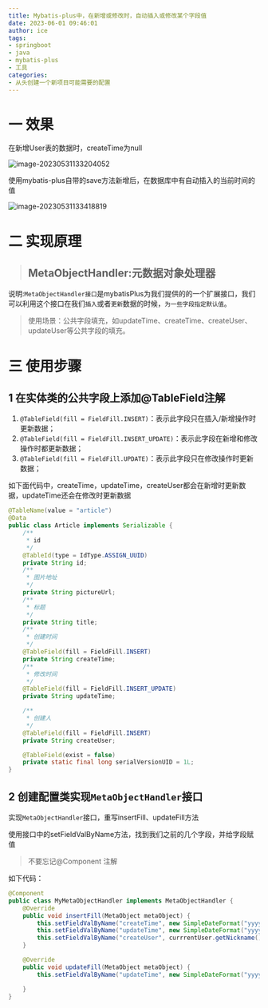 ```yaml
---
title: Mybatis-plus中，在新增或修改时，自动插入或修改某个字段值
date: 2023-06-01 09:46:01
author: ice
tags:
- springboot
- java
- mybatis-plus
- 工具
categories:
- 从头创建一个新项目可能需要的配置
---
```




# 一 效果

在新增User表的数据时，createTime为null

![image-20230531133204052](https://icepeachpicture.oss-cn-shanghai.aliyuncs.com/ice/b937d4d9b00ab747b9224b0d665d5dc0.png)

使用mybatis-plus自带的save方法新增后，在数据库中有自动插入的当前时间的值

![image-20230531133418819](https://icepeachpicture.oss-cn-shanghai.aliyuncs.com/ice/b38d9729833e7ebbfc80ab60f5393a6a.png)

# 二 实现原理

> ##  MetaObjectHandler:元数据对象处理器

说明:`MetaObjectHandler接口`是mybatisPlus为我们提供的的一个扩展接口，我们可以利用这个接口在我们`插入`或者`更新`数据的时候，`为一些字段指定默认值`。

> 使用场景：公共字段填充，如updateTime、createTime、createUser、updateUser等公共字段的填充。

# 三 使用步骤

## 1 在实体类的公共字段上添加@TableField注解

1. `@TableField(fill = FieldFill.INSERT)`：表示此字段只在插入/新增操作时更新数据；
2. `@TableField(fill = FieldFill.INSERT_UPDATE)`：表示此字段在新增和修改操作时都更新数据；
3. `@TableField(fill = FieldFill.UPDATE)`：表示此字段只在修改操作时更新数据；

如下面代码中，createTime，updateTime，createUser都会在新增时更新数据，updateTime还会在修改时更新数据

```java
@TableName(value = "article")
@Data
public class Article implements Serializable {
    /**
     * id
     */
    @TableId(type = IdType.ASSIGN_UUID)
    private String id;
    /**
     * 图片地址
     */
    private String pictureUrl;
    /**
     * 标题
     */
    private String title;
    /**
     * 创建时间
     */
    @TableField(fill = FieldFill.INSERT)
    private String createTime;
    /**
     * 修改时间
     */
    @TableField(fill = FieldFill.INSERT_UPDATE)
    private String updateTime;

    /**
     * 创建人
     */
    @TableField(fill = FieldFill.INSERT)
    private String createUser;

    @TableField(exist = false)
    private static final long serialVersionUID = 1L;
}
```

## 2 创建配置类实现`MetaObjectHandler`接口

实现`MetaObjectHandler`接口，重写insertFill、updateFill方法

使用接口中的setFieldValByName方法，找到我们之前的几个字段，并给字段赋值

> 不要忘记@Component 注解

如下代码：

```java
@Component
public class MyMetaObjectHandler implements MetaObjectHandler {
    @Override
    public void insertFill(MetaObject metaObject) {
        this.setFieldValByName("createTime", new SimpleDateFormat("yyyy-MM-dd HH:mm:ss").format(new Date()), metaObject);
        this.setFieldValByName("updateTime", new SimpleDateFormat("yyyy-MM-dd HH:mm:ss").format(new Date()), metaObject);    
        this.setFieldValByName("createUser", currrentUser.getNickname(), metaObject);
    }

    @Override
    public void updateFill(MetaObject metaObject) {
        this.setFieldValByName("updateTime", new SimpleDateFormat("yyyy-MM-dd HH:mm:ss").format(new Date()), metaObject);

    }
}
```



